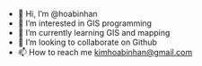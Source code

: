 - 👋 Hi, I’m @hoabinhan
- 👀 I’m interested in GIS programming
- 🌱 I’m currently learning GIS and mapping
- 💞️ I’m looking to collaborate on Github
- 📫 How to reach me kimhoabinhan@gmail.com

<!---
hoabinhan/hoabinhan is a ✨ special ✨ repository because its `README.md` (this file) appears on your GitHub profile.
You can click the Preview link to take a look at your changes.
--->
